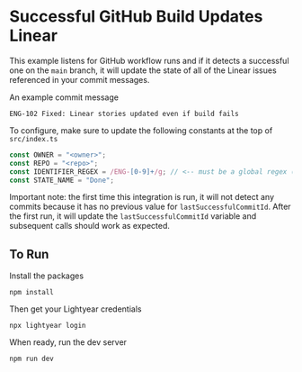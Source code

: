 # Successful GitHub Build Updates Linear

This example listens for GitHub workflow runs and if it detects a successful one on the `main` branch, it will update the state of all of the Linear issues referenced in your commit messages.

An example commit message

```text
ENG-102 Fixed: Linear stories updated even if build fails
```

To configure, make sure to update the following constants at the top of `src/index.ts`

```typescript
const OWNER = "<owner>";
const REPO = "<repo>";
const IDENTIFIER_REGEX = /ENG-[0-9]+/g; // <-- must be a global regex (ends with /g)
const STATE_NAME = "Done";
```

Important note: the first time this integration is run, it will not detect any commits because it has no previous value for `lastSuccessfulCommitId`. After the first run, it will update the `lastSuccessfulCommitId` variable and subsequent calls should work as expected.

## To Run

Install the packages

```shell
npm install
```

Then get your Lightyear credentials

```shell
npx lightyear login
```

When ready, run the dev server

```shell
npm run dev
```
